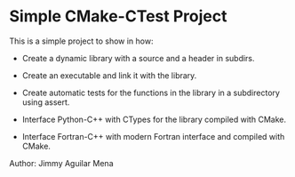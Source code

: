 Simple CMake-CTest Project
=========================

This is a simple project to show in how:

* Create a dynamic library with a source and a header in subdirs.

* Create an executable and link it with the library.

* Create automatic tests for the functions in the library in a subdirectory using assert.

* Interface Python-C++ with CTypes for the library compiled with CMake.

* Interface Fortran-C++ with modern Fortran interface and compiled with CMake.

Author: Jimmy Aguilar Mena
